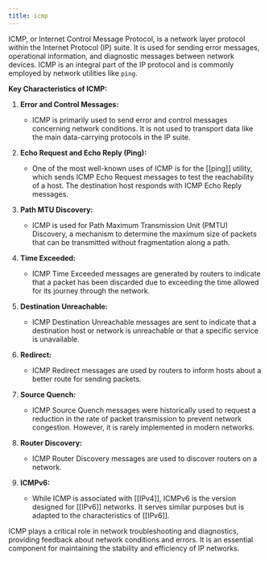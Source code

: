 ```yaml
---
title: icmp
---
```


ICMP, or Internet Control Message Protocol, is a network layer protocol within the Internet Protocol (IP) suite. It is used for sending error messages, operational information, and diagnostic messages between network devices. ICMP is an integral part of the IP protocol and is commonly employed by network utilities like `ping`.

**Key Characteristics of ICMP:**

1. **Error and Control Messages:**
   - ICMP is primarily used to send error and control messages concerning network conditions. It is not used to transport data like the main data-carrying protocols in the IP suite.

2. **Echo Request and Echo Reply (Ping):**
   - One of the most well-known uses of ICMP is for the [[ping]] utility, which sends ICMP Echo Request messages to test the reachability of a host. The destination host responds with ICMP Echo Reply messages.

3. **Path MTU Discovery:**
   - ICMP is used for Path Maximum Transmission Unit (PMTU) Discovery, a mechanism to determine the maximum size of packets that can be transmitted without fragmentation along a path.

4. **Time Exceeded:**
   - ICMP Time Exceeded messages are generated by routers to indicate that a packet has been discarded due to exceeding the time allowed for its journey through the network.

5. **Destination Unreachable:**
   - ICMP Destination Unreachable messages are sent to indicate that a destination host or network is unreachable or that a specific service is unavailable.

6. **Redirect:**
   - ICMP Redirect messages are used by routers to inform hosts about a better route for sending packets.

7. **Source Quench:**
   - ICMP Source Quench messages were historically used to request a reduction in the rate of packet transmission to prevent network congestion. However, it is rarely implemented in modern networks.

8. **Router Discovery:**
   - ICMP Router Discovery messages are used to discover routers on a network.

9. **ICMPv6:**
   - While ICMP is associated with [[IPv4]], ICMPv6 is the version designed for [[IPv6]] networks. It serves similar purposes but is adapted to the characteristics of [[IPv6]].

ICMP plays a critical role in network troubleshooting and diagnostics, providing feedback about network conditions and errors. It is an essential component for maintaining the stability and efficiency of IP networks.